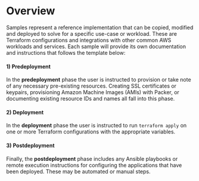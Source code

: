 # Overview

Samples represent a reference implementation that can be copied, modified and deployed to solve for a specific use-case or workload. These are Terraform configurations and integrations with other common AWS workloads and services. Each sample will provide its own documentation and instructions that follows the template below:

#### 1) Predeployment

In the **predeployment** phase the user is instructed to provision or take note of any necessary pre-existing resources. Creating SSL certificates or keypairs, provisioning Amazon Machine Images (AMIs) with Packer, or documenting existing resource IDs and names all fall into this phase.

#### 2) Deployment

In the **deployment** phase the user is instructed to run `terraform apply` on one or more Terraform configurations with the appropriate variables.

#### 3) Postdeployment

Finally, the **postdeployment** phase includes any Ansible playbooks or remote execution instructions for configuring the applications that have been deployed. These may be automated or manual steps.